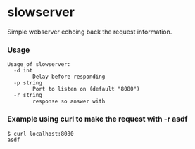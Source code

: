 # slowserver

Simple webserver echoing back the request information. 

### Usage

```
Usage of slowserver:
  -d int
    	Delay before responding
  -p string
    	Port to listen on (default "8080")
  -r string
    	response so answer with
```


### Example using curl to make the request with -r asdf

```
$ curl localhost:8080
asdf
```
